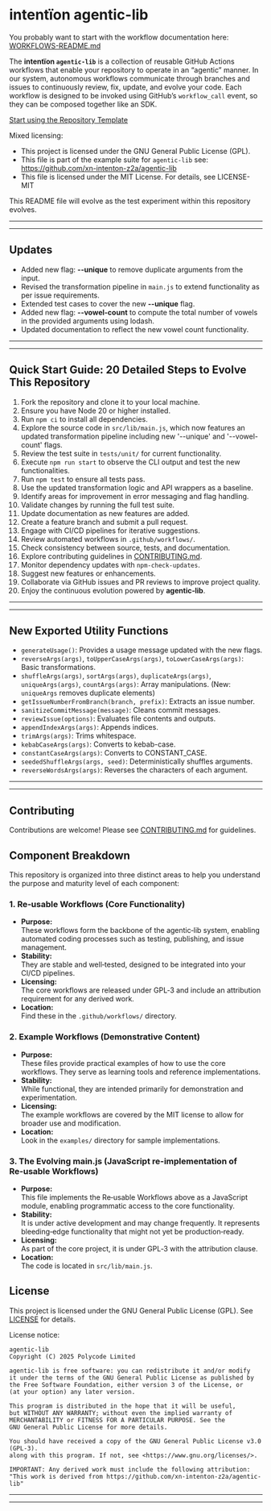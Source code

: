# intentïon agentic-lib

You probably want to start with the workflow documentation here: [WORKFLOWS-README.md](WORKFLOWS-README.md)

The **intentïon `agentic-lib`** is a collection of reusable GitHub Actions workflows that enable your
repository to operate in an “agentic” manner. In our system, autonomous workflows communicate through branches and
issues to continuously review, fix, update, and evolve your code. Each workflow is designed to be invoked using
GitHub’s `workflow_call` event, so they can be composed together like an SDK.

[Start using the Repository Template](https://github.com/xn-intenton-z2a/repository0)

Mixed licensing:
* This project is licensed under the GNU General Public License (GPL).
* This file is part of the example suite for `agentic-lib` see: https://github.com/xn-intenton-z2a/agentic-lib
* This file is licensed under the MIT License. For details, see LICENSE-MIT

This README file will evolve as the test experiment within this repository evolves.

---
---

## Updates

- Added new flag: **--unique** to remove duplicate arguments from the input.
- Revised the transformation pipeline in `main.js` to extend functionality as per issue requirements.
- Extended test cases to cover the new **--unique** flag.
- Added new flag: **--vowel-count** to compute the total number of vowels in the provided arguments using lodash.
- Updated documentation to reflect the new vowel count functionality.

---
---

## Quick Start Guide: 20 Detailed Steps to Evolve This Repository

1. Fork the repository and clone it to your local machine.
2. Ensure you have Node 20 or higher installed.
3. Run `npm ci` to install all dependencies.
4. Explore the source code in `src/lib/main.js`, which now features an updated transformation pipeline including new '--unique' and '--vowel-count' flags.
5. Review the test suite in `tests/unit/` for current functionality.
6. Execute `npm run start` to observe the CLI output and test the new functionalities.
7. Run `npm test` to ensure all tests pass.
8. Use the updated transformation logic and API wrappers as a baseline.
9. Identify areas for improvement in error messaging and flag handling.
10. Validate changes by running the full test suite.
11. Update documentation as new features are added.
12. Create a feature branch and submit a pull request.
13. Engage with CI/CD pipelines for iterative suggestions.
14. Review automated workflows in `.github/workflows/`.
15. Check consistency between source, tests, and documentation.
16. Explore contributing guidelines in [CONTRIBUTING.md](CONTRIBUTING.md).
17. Monitor dependency updates with `npm-check-updates`.
18. Suggest new features or enhancements.
19. Collaborate via GitHub issues and PR reviews to improve project quality.
20. Enjoy the continuous evolution powered by **agentic‑lib**.

---
---

## New Exported Utility Functions

- `generateUsage()`: Provides a usage message updated with the new flags.
- `reverseArgs(args)`, `toUpperCaseArgs(args)`, `toLowerCaseArgs(args)`: Basic transformations.
- `shuffleArgs(args)`, `sortArgs(args)`, `duplicateArgs(args)`, `uniqueArgs(args)`, `countArgs(args)`: Array manipulations. (New: `uniqueArgs` removes duplicate elements)
- `getIssueNumberFromBranch(branch, prefix)`: Extracts an issue number.
- `sanitizeCommitMessage(message)`: Cleans commit messages.
- `reviewIssue(options)`: Evaluates file contents and outputs.
- `appendIndexArgs(args)`: Appends indices.
- `trimArgs(args)`: Trims whitespace.
- `kebabCaseArgs(args)`: Converts to kebab-case.
- `constantCaseArgs(args)`: Converts to CONSTANT_CASE.
- `seededShuffleArgs(args, seed)`: Deterministically shuffles arguments.
- `reverseWordsArgs(args)`: Reverses the characters of each argument.

---
---

## Contributing

Contributions are welcome! Please see [CONTRIBUTING.md](CONTRIBUTING.md) for guidelines.

## Component Breakdown

This repository is organized into three distinct areas to help you understand the purpose and maturity level of each component:

### 1. Re‑usable Workflows (Core Functionality)
- **Purpose:**  
  These workflows form the backbone of the agentic‑lib system, enabling automated coding processes such as testing, publishing, and issue management.
- **Stability:**  
  They are stable and well‑tested, designed to be integrated into your CI/CD pipelines.
- **Licensing:**  
  The core workflows are released under GPL‑3 and include an attribution requirement for any derived work.
- **Location:**  
  Find these in the `.github/workflows/` directory.

### 2. Example Workflows (Demonstrative Content)
- **Purpose:**  
  These files provide practical examples of how to use the core workflows. They serve as learning tools and reference implementations.
- **Stability:**  
  While functional, they are intended primarily for demonstration and experimentation.
- **Licensing:**  
  The example workflows are covered by the MIT license to allow for broader use and modification.
- **Location:**  
  Look in the `examples/` directory for sample implementations.

### 3. The Evolving main.js (JavaScript re-implementation of Re‑usable Workflows)
- **Purpose:**  
  This file implements the Re‑usable Workflows above as a JavaScript module, enabling programmatic access to the core functionality.
- **Stability:**  
  It is under active development and may change frequently. It represents bleeding‑edge functionality that might not yet be production‑ready.
- **Licensing:**  
  As part of the core project, it is under GPL‑3 with the attribution clause.
- **Location:**  
  The code is located in `src/lib/main.js`.

## License

This project is licensed under the GNU General Public License (GPL). See [LICENSE](LICENSE) for details.

License notice:
```
agentic-lib
Copyright (C) 2025 Polycode Limited

agentic-lib is free software: you can redistribute it and/or modify
it under the terms of the GNU General Public License as published by
the Free Software Foundation, either version 3 of the License, or
(at your option) any later version.

This program is distributed in the hope that it will be useful,
but WITHOUT ANY WARRANTY; without even the implied warranty of
MERCHANTABILITY or FITNESS FOR A PARTICULAR PURPOSE. See the
GNU General Public License for more details.

You should have received a copy of the GNU General Public License v3.0 (GPL‑3).
along with this program. If not, see <https://www.gnu.org/licenses/>.

IMPORTANT: Any derived work must include the following attribution:
"This work is derived from https://github.com/xn-intenton-z2a/agentic-lib"
```

---
---
